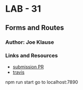 # LAB - 31

## Forms and Routes

### Author: Joe Klause

### Links and Resources
* [submission PR](https://github.com/JKlause/forms-and-routes/pull/1)
* [travis](https://travis-ci.com/JKlause/forms-and-routes/)

npm run start
go to localhost:7890
